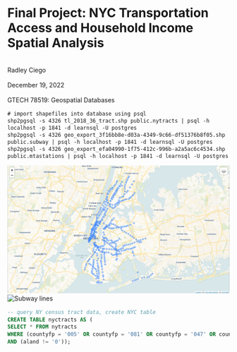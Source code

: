 # Final Project: NYC Transportation Access and Household Income Spatial Analysis
<br> Radley Ciego <br>
<br> December 19, 2022 <br>
<br> GTECH 78519: Geospatial Databases <br>

```
# import shapefiles into database using psql
shp2pgsql -s 4326 tl_2018_36_tract.shp public.nytracts | psql -h localhost -p 1841 -d learnsql -U postgres
shp2pgsql -s 4326 geo_export_3f16bb8e-d03a-4349-9c66-df51376b8f05.shp public.subway | psql -h localhost -p 1841 -d learnsql -U postgres
shp2pgsql -s 4326 geo_export_efa04990-1f75-412c-996b-a2a5ac6c4534.shp public.mtastations | psql -h localhost -p 1841 -d learnsql -U postgres
```

![Subway stations](/img/f2.png)
![Subway lines](/img/f1.png)

```sql
-- query NY census tract data, create NYC table
CREATE TABLE nyctracts AS (
SELECT * FROM nytracts
WHERE (countyfp = '005' OR countyfp = '081' OR countyfp = '047' OR countyfp = '061' OR countyfp = '085')
AND (aland != '0'));
```

